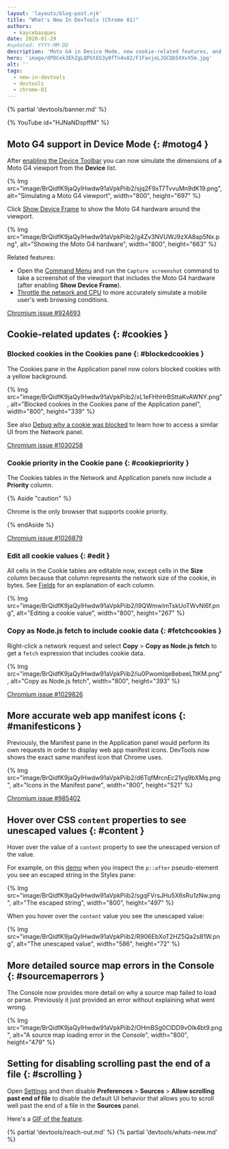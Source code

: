 ```yaml
---
layout: 'layouts/blog-post.njk'
title: "What's New In DevTools (Chrome 81)"
authors:
  - kaycebasques
date: 2020-01-29
#updated: YYYY-MM-DD
description: 'Moto G4 in Device Mode, new cookie-related features, and more.'
hero: 'image/dPDCek3EhZgLQPGtEG3y0fTn4v82/F1FaxjoLJGCQb5XXvX5m.jpg'
alt: ''
tags:
  - new-in-devtools
  - devtools
  - chrome-81
---
```


{% partial 'devtools/banner.md' %}

{% YouTube id="HJNaNDspffM" %}

## Moto G4 support in Device Mode {: #motog4 }

After [enabling the Device Toolbar][1] you can now simulate the dimensions of a Moto G4 viewport
from the **Device** list.

{% Img src="image/BrQidfK9jaQyIHwdw91aVpkPiib2/sjq2F9xT7TvvuMn9dK19.png", alt="Simulating a Moto G4 viewport", width="800", height="697" %}

Click [Show Device Frame][2] to show the Moto G4 hardware around the viewport.

{% Img src="image/BrQidfK9jaQyIHwdw91aVpkPiib2/g4Zv3NVUWJ9zXA8ap5Nx.png", alt="Showing the Moto G4 hardware", width="800", height="663" %}

Related features:

- Open the [Command Menu][3] and run the `Capture screenshot` command to take a screenshot of the
  viewport that includes the Moto G4 hardware (after enabling **Show Device Frame**).
- [Throttle the network and CPU][4] to more accurately simulate a mobile user's web browsing
  conditions.

[Chromium issue #924693][5]

## Cookie-related updates {: #cookies }

### Blocked cookies in the Cookies pane {: #blockedcookies }

The Cookies pane in the Application panel now colors blocked cookies with a yellow background.

{% Img src="image/BrQidfK9jaQyIHwdw91aVpkPiib2/xL1eFHhHrBSttaKvAWNY.png", alt="Blocked cookies in the Cookies pane of the Application panel", width="800", height="339" %}

See also [Debug why a cookie was blocked][6] to learn how to access a similar UI from the Network
panel.

[Chromium issue #1030258][7]

### Cookie priority in the Cookie pane {: #cookiepriority }

The Cookies tables in the Network and Application panels now include a **Priority** column.

{% Aside "caution" %}

Chrome is the only browser that supports cookie priority.

{% endAside %}

[Chromium issue #1026879][8]

### Edit all cookie values {: #edit }

All cells in the Cookie tables are editable now, except cells in the **Size** column because that
column represents the network size of the cookie, in bytes. See [Fields][9] for an explanation of
each column.

{% Img src="image/BrQidfK9jaQyIHwdw91aVpkPiib2/I9QWmwImTskUoTWvNl6f.png", alt="Editing a cookie value", width="800", height="267" %}

### Copy as Node.js fetch to include cookie data {: #fetchcookies }

Right-click a network request and select **Copy** > **Copy as Node.js fetch** to get a `fetch`
expression that includes cookie data.

{% Img src="image/BrQidfK9jaQyIHwdw91aVpkPiib2/iu0PwomIqe8ebeeLTtKM.png", alt="Copy as Node.js fetch", width="800", height="393" %}

[Chromium issue #1029826][10]

## More accurate web app manifest icons {: #manifesticons }

Previously, the Manifest pane in the Application panel would perform its own requests in order to
display web app manifest icons. DevTools now shows the exact same manifest icon that Chrome uses.

{% Img src="image/BrQidfK9jaQyIHwdw91aVpkPiib2/d6TqfMrcnEc21yq9bXMq.png", alt="Icons in the Manifest pane", width="800", height="521" %}

[Chromium issue #985402][11]

## Hover over CSS `content` properties to see unescaped values {: #content }

Hover over the value of a `content` property to see the unescaped version of the value.

For example, on this [demo][12] when you inspect the `p::after` pseudo-element you see an escaped
string in the Styles pane:

{% Img src="image/BrQidfK9jaQyIHwdw91aVpkPiib2/sgqFVrsJHu5X6sRu1zNw.png", alt="The escaped string", width="800", height="497" %}

When you hover over the `content` value you see the unescaped value:

{% Img src="image/BrQidfK9jaQyIHwdw91aVpkPiib2/R906EbXoT2HZ5Qa2s81W.png", alt="The unescaped value", width="586", height="72" %}

## More detailed source map errors in the Console {: #sourcemaperrors }

The Console now provides more detail on why a source map failed to load or parse. Previously it just
provided an error without explaining what went wrong.

{% Img src="image/BrQidfK9jaQyIHwdw91aVpkPiib2/OHmBSg0ClDD9vOlk4bt9.png", alt="A source map loading error in the Console", width="800", height="479" %}

## Setting for disabling scrolling past the end of a file {: #scrolling }

Open [Settings][13] and then disable **Preferences** > **Sources** > **Allow scrolling past end of
file** to disable the default UI behavior that allows you to scroll well past the end of a file in
the **Sources** panel.

Here's a [GIF of the feature][14].

{% partial 'devtools/reach-out.md' %}
{% partial 'devtools/whats-new.md' %}

[1]: /docs/devtools/device-mode#viewport
[2]: /docs/devtools/device-mode#frame
[3]: /docs/devtools/command-menu
[4]: /docs/devtools/device-mode#throttle
[5]: https://crbug.com/924693
[6]: /blog/new-in-devtools-79#blockedcookies
[7]: https://crbug.com/1030258
[8]: https://crbug.com/1026879
[9]: /docs/devtools/storage/cookies#fields
[10]: https://crbug.com/1029826
[11]: https://crbug.com/985402
[12]: https://mathiasbynens.github.io/css-dbg-stories/css-escapes.html
[13]: /docs/devtools/customize#settings
[14]: https://imgur.com/zJytuf1
